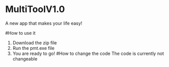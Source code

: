 # MultiToolV1.0
A new app that makes your life easy!

#How to use it
1) Download the zip file
2) Run the pmt.exe file
3) You are ready to go!
#How to change the code
The code is currently not changeable
